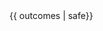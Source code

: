 <panel type="seamless" expanded>
  <span slot="header" class="card-title"><include src="text.md#title"/></span>
  {{ outcomes | safe}}<p/>
  <include src="text.md#body" />
  <include src="text.md#extras" />
</panel>
